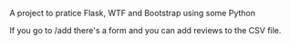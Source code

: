 A project to pratice Flask, WTF and Bootstrap using some Python

If you go to /add there's a form and you can add reviews to the CSV file.
